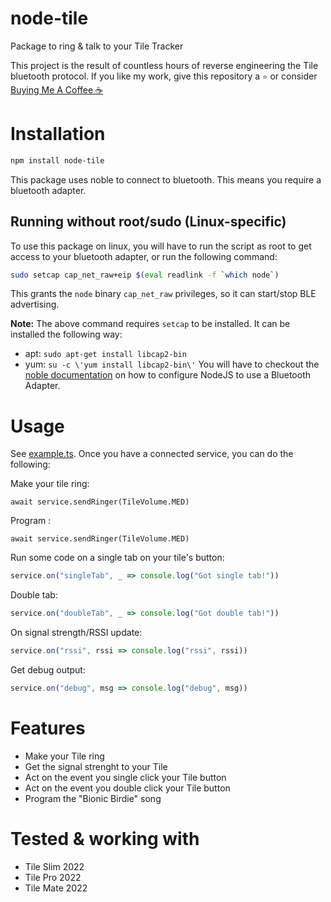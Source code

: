 # node-tile
Package to ring & talk to your Tile Tracker

This project is the result of countless hours of reverse engineering the Tile bluetooth protocol.
If you like my work, give this repository a `⭐` or consider [Buying Me A Coffee ☕](https://www.buymeacoffee.com/lesleydk)

# Installation
```bash
npm install node-tile
```

This package uses noble to connect to bluetooth.
This means you require a bluetooth adapter.

## Running without root/sudo (Linux-specific)
To use this package on linux, you will have to run the script as root to get access to your bluetooth adapter, or run the following command:

```sh
sudo setcap cap_net_raw+eip $(eval readlink -f `which node`)
```

This grants the `node` binary `cap_net_raw` privileges, so it can start/stop BLE advertising.

__Note:__ The above command requires `setcap` to be installed.
It can be installed the following way:

 * apt: `sudo apt-get install libcap2-bin`
 * yum: `su -c \'yum install libcap2-bin\'`
You will have to checkout the [noble documentation](https://github.com/noble/noble#running-on-linux) on how to configure NodeJS to use a Bluetooth Adapter.

# Usage
See [example.ts](example.ts).
Once you have a connected service, you can do the following:

Make your tile ring:
```
await service.sendRinger(TileVolume.MED)
```

Program :
```
await service.sendRinger(TileVolume.MED)
```

Run some code on a single tab on your tile's button:
```js
service.on("singleTab", _ => console.log("Got single tab!"))
```

Double tab:
```js
service.on("doubleTab", _ => console.log("Got double tab!"))
```

On signal strength/RSSI update:
```js
service.on("rssi", rssi => console.log("rssi", rssi))
```

Get debug output:
```js
service.on("debug", msg => console.log("debug", msg))
```


# Features
- Make your Tile ring
- Get the signal strenght to your Tile
- Act on the event you single click your Tile button
- Act on the event you double click your Tile button
- Program the "Bionic Birdie" song

# Tested & working with
- Tile Slim 2022
- Tile Pro 2022
- Tile Mate 2022